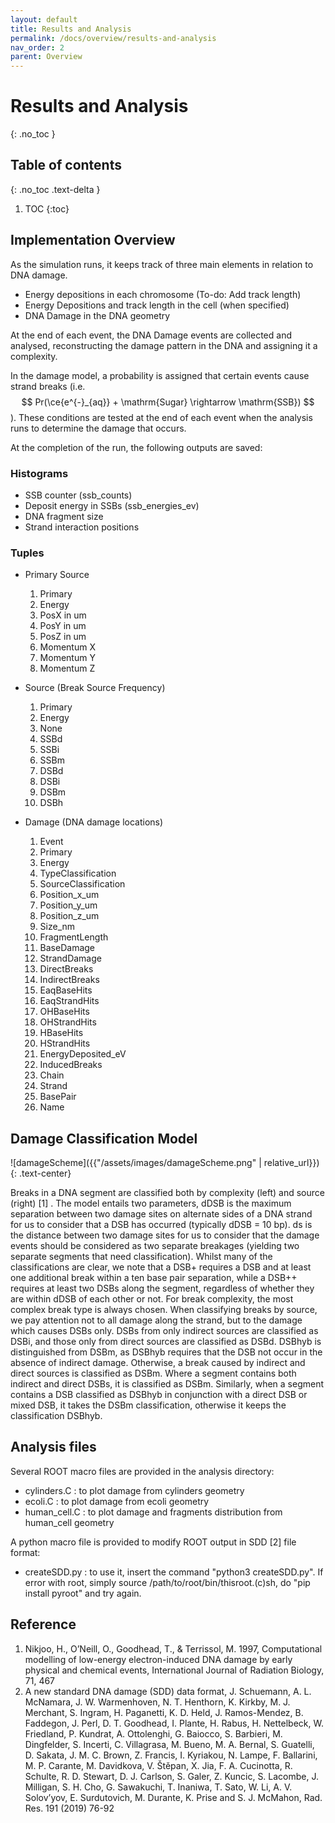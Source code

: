 ```yaml
---
layout: default
title: Results and Analysis
permalink: /docs/overview/results-and-analysis
nav_order: 2
parent: Overview
---
```

<!-- Need to import MathJax for this post -->
<script src="https://polyfill.io/v3/polyfill.min.js?features=es6"></script>
<script id="MathJax-script" async src="https://cdn.jsdelivr.net/npm/mathjax@3/es5/tex-mml-chtml.js"></script>
<!-- END MathJax Import -->


# Results and Analysis
{: .no_toc }



## Table of contents
{: .no_toc .text-delta }

1. TOC
{:toc}

## Implementation Overview

As the simulation runs, it keeps track of three main elements in relation to DNA damage.
- Energy depositions in each chromosome (To-do: Add track length)
- Energy Depositions and track length in the cell (when specified)
- DNA Damage in the DNA geometry

At the end of each event, the DNA Damage events are collected and analysed, reconstructing the
damage pattern in the DNA and assigning it a complexity.

In the damage model, a probability is assigned that certain events cause strand breaks
(i.e. $$ Pr(\ce{e^{-}_{aq}} + \mathrm{Sugar} \rightarrow \mathrm{SSB}) $$). These conditions
are tested at the end of each event when the analysis runs to determine the damage that occurs.

At the completion of the run, the following outputs are saved:

### Histograms

- SSB counter (ssb_counts)
- Deposit energy in SSBs (ssb_energies_ev)
- DNA fragment size
- Strand interaction positions

### Tuples

- Primary Source
  1. Primary 
  2. Energy
  3. PosX in um
  4. PosY in um
  5. PosZ in um
  6. Momentum X
  7. Momentum Y
  8. Momentum Ζ


- Source (Break Source Frequency)
  1. Primary 
  2. Energy
  3. None
  4. SSBd
  5. SSBi
  6. SSBm
  7. DSBd
  8. DSBi
  9. DSBm
  10. DSBh


- Damage (DNA damage locations)
  1. Event 
  2. Primary
  3. Energy
  4. TypeClassification
  5. SourceClassification
  6. Position_x_um
  7. Position_y_um
  8. Position_z_um
  9. Size_nm
  10. FragmentLength
  11. BaseDamage
  12. StrandDamage
  13. DirectBreaks
  14. IndirectBreaks
  15. EaqBaseHits
  16. EaqStrandHits
  17. OHBaseHits
  18. OHStrandHits
  19. HBaseHits
  20. HStrandHits
  21. EnergyDeposited_eV
  22. InducedBreaks
  23. Chain
  24. Strand
  25. BasePair
  26. Name



## Damage Classification Model

![damageScheme]({{"/assets/images/damageScheme.png" | relative_url}})
{: .text-center}

Breaks in a DNA segment are classified both by complexity (left) and source (right) [1] . The model entails two parameters, dDSB is the maximum separation between two damage sites on alternate sides of a DNA strand for us to consider that a DSB has occurred (typically dDSB = 10 bp). ds is the distance between two damage sites for us to consider that the damage events should be considered as two separate breakages (yielding two separate segments that need classification). Whilst many of the classifications are clear, we note that a DSB+ requires a DSB and at least one additional break within a ten base pair separation, while a DSB++ requires at least two DSBs along the segment, regardless of whether they are within dDSB of each other or not. For break complexity, the most complex break type is always chosen. When classifying breaks by source, we pay attention not to all damage along the strand, but to the damage which causes DSBs only. DSBs from only indirect sources are classified as DSBi, and those only from direct sources are classified as DSBd. DSBhyb is distinguished from DSBm, as DSBhyb requires that the DSB not occur in the absence of indirect damage. Otherwise, a break caused by indirect and direct sources is classified as DSBm. Where a segment contains both indirect and direct DSBs, it is classified as DSBm. Similarly, when a segment contains a DSB classified as DSBhyb in conjunction with a direct DSB or mixed DSB, it takes the DSBm classification, otherwise it keeps the classification DSBhyb.
## Analysis files

Several ROOT macro files are provided in the analysis directory:
- cylinders.C : to plot damage from cylinders geometry
- ecoli.C : to plot damage from ecoli geometry
- human_cell.C : to plot damage and fragments distribution from human_cell
geometry
  
A python macro file is provided to modify ROOT output in SDD [2] file format:
- createSDD.py : to use it, insert the command "python3 createSDD.py".
                 If error with root, simply 
                 source /path/to/root/bin/thisroot.(c)sh,
                 do "pip install pyroot" and try again.

## Reference
1. Nikjoo, H., O’Neill, O., Goodhead, T., & Terrissol, M. 1997, Computational modelling of low-energy electron-induced DNA damage by early physical and chemical events, International Journal of Radiation Biology, 71, 467
2. A new standard DNA damage (SDD) data format, J. Schuemann, A. L. McNamara, J. W. Warmenhoven, N. T. Henthorn, K. Kirkby, M. J. Merchant, S. Ingram, H. Paganetti, K. D. Held, J. Ramos-Mendez, B. Faddegon, J. Perl, D. T. Goodhead, I. Plante, H. Rabus, H. Nettelbeck, W. Friedland, P. Kundrat, A. Ottolenghi, G. Baiocco, S. Barbieri, M. Dingfelder, S. Incerti, C. Villagrasa, M. Bueno, M. A. Bernal, S. Guatelli, D. Sakata, J. M. C. Brown, Z. Francis, I. Kyriakou, N. Lampe, F. Ballarini, M. P. Carante, M. Davidkova, V. Štěpan, X. Jia, F. A. Cucinotta, R. Schulte, R. D. Stewart, D. J. Carlson, S. Galer, Z. Kuncic, S. Lacombe, J. Milligan, S. H. Cho, G. Sawakuchi, T. Inaniwa, T. Sato, W. Li, A. V. Solov’yov, E. Surdutovich, M. Durante, K. Prise and S. J. McMahon, Rad. Res. 191 (2019) 76-92